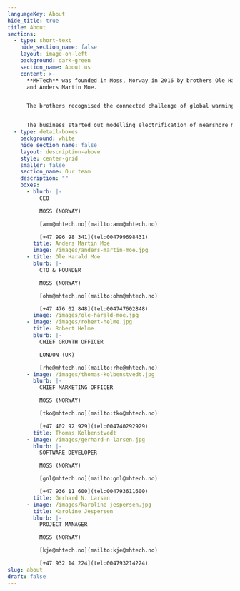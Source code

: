 ```yaml
---
languageKey: About
hide_title: true
title: About
sections:
  - type: short-text
    hide_section_name: false
    layout: image-on-left
    background: dark-green
    section_name: About us
    content: >-
      **MHTech** was founded in Moss, Norway in 2016 by brothers Ole Harald Moe
      and Anders Martin Moe.


      The brothers recognised the connected challenge of global warming and energy waste. Calling on their energy industry design, project delivery and software expertise they developed a platform to analyse and simulate energy systems, enabling optimisation and decarbonisation.


      The business started out modelling electrification of nearshore maritime, before progressing onshore to electrification of public transportation, and onward to the multi-sector decarbonisation solution business offered today.
  - type: detail-boxes
    background: white
    hide_section_name: false
    layout: description-above
    style: center-grid
    smaller: false
    section_name: Our team
    description: ""
    boxes:
      - blurb: |-
          CEO

          MOSS (NORWAY)

          [amm@mhtech.no](mailto:amm@mhtech.no)

          [+47 996 98 341](tel:004799698431)
        title: Anders Martin Moe
        image: /images/anders-martin-moe.jpg
      - title: Ole Harald Moe
        blurb: |-
          CTO & FOUNDER

          MOSS (NORWAY)

          [ohm@mhtech.no](mailto:ohm@mhtech.no)

          [+47 476 02 848](tel:004747602848)
        image: /images/ole-harald-moe.jpg
      - image: /images/robert-helme.jpg
        title: Robert Helme
        blurb: |-
          CHIEF GROWTH OFFICER

          LONDON (UK)

          [rhe@mhtech.no](mailto:rhe@mhtech.no)
      - image: /images/thomas-kolbenstvedt.jpg
        blurb: |-
          CHIEF MARKETING OFFICER

          MOSS (NORWAY)

          [tko@mhtech.no](mailto:tko@mhtech.no)

          [+47 402 92 929](tel:004740292929)
        title: Thomas Kolbenstvedt
      - image: /images/gerhard-n-larsen.jpg
        blurb: |-
          SOFTWARE DEVELOPER

          MOSS (NORWAY)

          [gnl@mhtech.no](mailto:gnl@mhtech.no)

          [+47 936 11 600](tel:004793611600)
        title: Gerhard N. Larsen
      - image: /images/karoline-jespersen.jpg
        title: Karoline Jespersen
        blurb: |-
          PROJECT MANAGER

          MOSS (NORWAY)

          [kje@mhtech.no](mailto:kje@mhtech.no)

          [+47 932 14 224](tel:004793214224)
slug: about
draft: false
---
```

